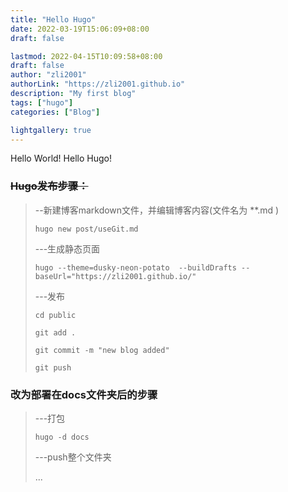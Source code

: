```yaml
---
title: "Hello Hugo"
date: 2022-03-19T15:06:09+08:00
draft: false

lastmod: 2022-04-15T10:09:58+08:00
draft: false
author: "zli2001"
authorLink: "https://zli2001.github.io"
description: "My first blog"
tags: ["hugo"]
categories: ["Blog"]

lightgallery: true
---
```

Hello World! Hello Hugo!

<!--more-->

### ~~Hugo发布步骤：~~

>--新建博客markdown文件，并编辑博客内容(文件名为 **.md )
>
> ``` hugo new post/useGit.md ```
> 
> ---生成静态页面
> 
> ```hugo --theme=dusky-neon-potato  --buildDrafts --baseUrl="https://zli2001.github.io/"```
> 
> ---发布
> 
> ```cd public ```
> 
> ```git add .```
> 
> ```git commit -m "new blog added"```
> 
> ```git push ```

### 改为部署在docs文件夹后的步骤

> ---打包
> 
> ```hugo -d docs```
> 
> ---push整个文件夹
> 
>  ...
> 